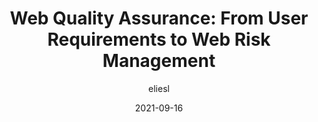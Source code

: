 ---
author: eliesl
date: 2021-09-16
permalink: false
publisher: smashingmag
tags:
  - quality
  - usability
target_url: https://www.smashingmagazine.com/2021/09/journey-into-web-quality-assurance/
title: "Web Quality Assurance: From User Requirements to Web Risk Management"
---